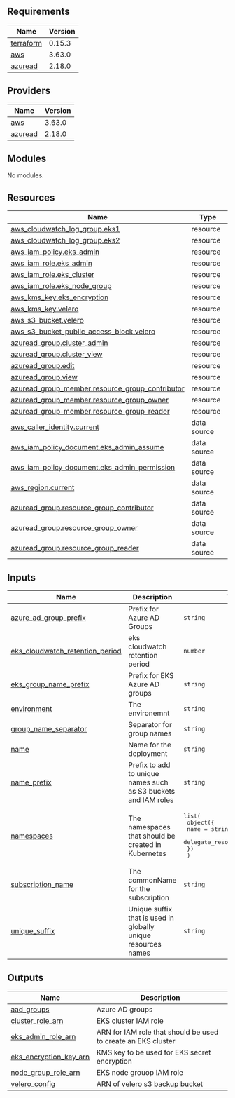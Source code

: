## Requirements

| Name | Version |
|------|---------|
| <a name="requirement_terraform"></a> [terraform](#requirement\_terraform) | 0.15.3 |
| <a name="requirement_aws"></a> [aws](#requirement\_aws) | 3.63.0 |
| <a name="requirement_azuread"></a> [azuread](#requirement\_azuread) | 2.18.0 |

## Providers

| Name | Version |
|------|---------|
| <a name="provider_aws"></a> [aws](#provider\_aws) | 3.63.0 |
| <a name="provider_azuread"></a> [azuread](#provider\_azuread) | 2.18.0 |

## Modules

No modules.

## Resources

| Name | Type |
|------|------|
| [aws_cloudwatch_log_group.eks1](https://registry.terraform.io/providers/hashicorp/aws/3.63.0/docs/resources/cloudwatch_log_group) | resource |
| [aws_cloudwatch_log_group.eks2](https://registry.terraform.io/providers/hashicorp/aws/3.63.0/docs/resources/cloudwatch_log_group) | resource |
| [aws_iam_policy.eks_admin](https://registry.terraform.io/providers/hashicorp/aws/3.63.0/docs/resources/iam_policy) | resource |
| [aws_iam_role.eks_admin](https://registry.terraform.io/providers/hashicorp/aws/3.63.0/docs/resources/iam_role) | resource |
| [aws_iam_role.eks_cluster](https://registry.terraform.io/providers/hashicorp/aws/3.63.0/docs/resources/iam_role) | resource |
| [aws_iam_role.eks_node_group](https://registry.terraform.io/providers/hashicorp/aws/3.63.0/docs/resources/iam_role) | resource |
| [aws_kms_key.eks_encryption](https://registry.terraform.io/providers/hashicorp/aws/3.63.0/docs/resources/kms_key) | resource |
| [aws_kms_key.velero](https://registry.terraform.io/providers/hashicorp/aws/3.63.0/docs/resources/kms_key) | resource |
| [aws_s3_bucket.velero](https://registry.terraform.io/providers/hashicorp/aws/3.63.0/docs/resources/s3_bucket) | resource |
| [aws_s3_bucket_public_access_block.velero](https://registry.terraform.io/providers/hashicorp/aws/3.63.0/docs/resources/s3_bucket_public_access_block) | resource |
| [azuread_group.cluster_admin](https://registry.terraform.io/providers/hashicorp/azuread/2.18.0/docs/resources/group) | resource |
| [azuread_group.cluster_view](https://registry.terraform.io/providers/hashicorp/azuread/2.18.0/docs/resources/group) | resource |
| [azuread_group.edit](https://registry.terraform.io/providers/hashicorp/azuread/2.18.0/docs/resources/group) | resource |
| [azuread_group.view](https://registry.terraform.io/providers/hashicorp/azuread/2.18.0/docs/resources/group) | resource |
| [azuread_group_member.resource_group_contributor](https://registry.terraform.io/providers/hashicorp/azuread/2.18.0/docs/resources/group_member) | resource |
| [azuread_group_member.resource_group_owner](https://registry.terraform.io/providers/hashicorp/azuread/2.18.0/docs/resources/group_member) | resource |
| [azuread_group_member.resource_group_reader](https://registry.terraform.io/providers/hashicorp/azuread/2.18.0/docs/resources/group_member) | resource |
| [aws_caller_identity.current](https://registry.terraform.io/providers/hashicorp/aws/3.63.0/docs/data-sources/caller_identity) | data source |
| [aws_iam_policy_document.eks_admin_assume](https://registry.terraform.io/providers/hashicorp/aws/3.63.0/docs/data-sources/iam_policy_document) | data source |
| [aws_iam_policy_document.eks_admin_permission](https://registry.terraform.io/providers/hashicorp/aws/3.63.0/docs/data-sources/iam_policy_document) | data source |
| [aws_region.current](https://registry.terraform.io/providers/hashicorp/aws/3.63.0/docs/data-sources/region) | data source |
| [azuread_group.resource_group_contributor](https://registry.terraform.io/providers/hashicorp/azuread/2.18.0/docs/data-sources/group) | data source |
| [azuread_group.resource_group_owner](https://registry.terraform.io/providers/hashicorp/azuread/2.18.0/docs/data-sources/group) | data source |
| [azuread_group.resource_group_reader](https://registry.terraform.io/providers/hashicorp/azuread/2.18.0/docs/data-sources/group) | data source |

## Inputs

| Name | Description | Type | Default | Required |
|------|-------------|------|---------|:--------:|
| <a name="input_azure_ad_group_prefix"></a> [azure\_ad\_group\_prefix](#input\_azure\_ad\_group\_prefix) | Prefix for Azure AD Groups | `string` | `"az"` | no |
| <a name="input_eks_cloudwatch_retention_period"></a> [eks\_cloudwatch\_retention\_period](#input\_eks\_cloudwatch\_retention\_period) | eks cloudwatch retention period | `number` | `30` | no |
| <a name="input_eks_group_name_prefix"></a> [eks\_group\_name\_prefix](#input\_eks\_group\_name\_prefix) | Prefix for EKS Azure AD groups | `string` | `"eks"` | no |
| <a name="input_environment"></a> [environment](#input\_environment) | The environemnt | `string` | n/a | yes |
| <a name="input_group_name_separator"></a> [group\_name\_separator](#input\_group\_name\_separator) | Separator for group names | `string` | `"-"` | no |
| <a name="input_name"></a> [name](#input\_name) | Name for the deployment | `string` | n/a | yes |
| <a name="input_name_prefix"></a> [name\_prefix](#input\_name\_prefix) | Prefix to add to unique names such as S3 buckets and IAM roles | `string` | `"xks"` | no |
| <a name="input_namespaces"></a> [namespaces](#input\_namespaces) | The namespaces that should be created in Kubernetes | <pre>list(<br>    object({<br>      name                    = string<br>      delegate_resource_group = bool<br>    })<br>  )</pre> | n/a | yes |
| <a name="input_subscription_name"></a> [subscription\_name](#input\_subscription\_name) | The commonName for the subscription | `string` | n/a | yes |
| <a name="input_unique_suffix"></a> [unique\_suffix](#input\_unique\_suffix) | Unique suffix that is used in globally unique resources names | `string` | n/a | yes |

## Outputs

| Name | Description |
|------|-------------|
| <a name="output_aad_groups"></a> [aad\_groups](#output\_aad\_groups) | Azure AD groups |
| <a name="output_cluster_role_arn"></a> [cluster\_role\_arn](#output\_cluster\_role\_arn) | EKS cluster IAM role |
| <a name="output_eks_admin_role_arn"></a> [eks\_admin\_role\_arn](#output\_eks\_admin\_role\_arn) | ARN for IAM role that should be used to create an EKS cluster |
| <a name="output_eks_encryption_key_arn"></a> [eks\_encryption\_key\_arn](#output\_eks\_encryption\_key\_arn) | KMS key to be used for EKS secret encryption |
| <a name="output_node_group_role_arn"></a> [node\_group\_role\_arn](#output\_node\_group\_role\_arn) | EKS node grouop IAM role |
| <a name="output_velero_config"></a> [velero\_config](#output\_velero\_config) | ARN of velero s3 backup bucket |
